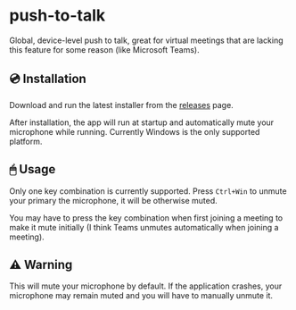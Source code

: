 # push-to-talk

Global, device-level push to talk, great for virtual meetings that are lacking this feature for some reason (like Microsoft Teams).

## 💿 Installation

Download and run the latest installer from the [releases](https://github.com/bherbruck/push-to-talk/releases/) page.

After installation, the app will run at startup and automatically mute your microphone while running. Currently Windows is the only supported platform.

## 🖱 Usage

Only one key combination is currently supported. Press `Ctrl+Win` to unmute your primary the microphone, it will be otherwise muted.

You may have to press the key combination when first joining a meeting to make it mute initially (I think Teams unmutes automatically when joining a meeting).

## ⚠ Warning

This will mute your microphone by default. If the application crashes, your microphone may remain muted and you will have to manually unmute it.
